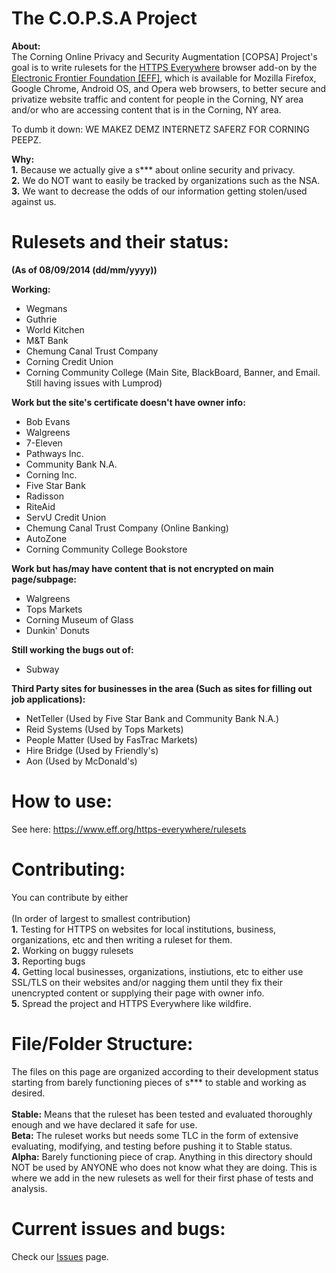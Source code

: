 The C.O.P.S.A Project
====

<b>About:</b>
<br>
The Corning Online Privacy and Security Augmentation [COPSA] Project's goal is to write rulesets for the <a href="https://www.eff.org/https-everywhere">HTTPS Everywhere</a> browser add-on by the <a href="https://www.eff.org/">Electronic Frontier Foundation [EFF]</a>, which is available for Mozilla Firefox, Google Chrome, Android OS, and Opera web browsers, to better secure and privatize website traffic and content for people in the Corning, NY area and/or who are accessing content that is in the Corning, NY area.

To dumb it down: WE MAKEZ DEMZ INTERNETZ SAFERZ FOR CORNING PEEPZ.

<b>Why:</b><br>
<b>1.</b> Because we actually give a s*** about online security and privacy.<br>
<b>2.</b> We do NOT want to easily be tracked by organizations such as the NSA.<br>
<b>3.</b> We want to decrease the odds of our information getting stolen/used against us.<br>

Rulesets and their status:
=

<b>(As of 08/09/2014 (dd/mm/yyyy))</b>

<b>Working:</b>

- Wegmans
- Guthrie
- World Kitchen
- M&T Bank
- Chemung Canal Trust Company
- Corning Credit Union
- Corning Community College (Main Site, BlackBoard, Banner, and Email. Still having issues with Lumprod)

<b>Work but the site's certificate doesn't have owner info:</b>

- Bob Evans
- Walgreens
- 7-Eleven
- Pathways Inc.
- Community Bank N.A.
- Corning Inc.
- Five Star Bank
- Radisson
- RiteAid
- ServU Credit Union
- Chemung Canal Trust Company (Online Banking)
- AutoZone
- Corning Community College Bookstore

<b>Work but has/may have content that is not encrypted on main page/subpage:</b>

- Walgreens
- Tops Markets
- Corning Museum of Glass
- Dunkin' Donuts

<b>Still working the bugs out of:</b>

- Subway

<b>Third Party sites for businesses in the area (Such as sites for filling out job applications):</b>

- NetTeller (Used by Five Star Bank and Community Bank N.A.)
- Reid Systems (Used by Tops Markets)
- People Matter (Used by FasTrac Markets)
- Hire Bridge (Used by Friendly's)
- Aon (Used by McDonald's)

How to use:
==
See here: https://www.eff.org/https-everywhere/rulesets

Contributing:
==
You can contribute by either<br>
<br>
(In order of largest to smallest contribution)
<br>
<b>1.</b> Testing for HTTPS on websites for local institutions, business, organizations, etc and then writing a ruleset for them.<br>
<b>2.</b> Working on buggy rulesets<br>
<b>3.</b> Reporting bugs<br>
<b>4.</b> Getting local businesses, organizations, instiutions, etc to either use SSL/TLS on their websites and/or nagging them until they fix their unencrypted content or supplying their page with owner info.<br>
<b>5.</b> Spread the project and HTTPS Everywhere like wildfire.<br>

File/Folder Structure:
==

The files on this page are organized according to their development status starting from barely functioning pieces of s*** to stable and working as desired.<br>
<br>
<b>Stable:</b> Means that the ruleset has been tested and evaluated thoroughly enough and we have declared it safe for use.<br>
<b>Beta:</b> The ruleset works but needs some TLC in the form of extensive evaluating, modifying, and testing before pushing it to Stable status.<br>
<b>Alpha:</b> Barely functioning piece of crap. Anything in this directory should NOT be used by ANYONE who does not know what they are doing. This is where we add in the new rulesets as well for their first phase of tests and analysis.

Current issues and bugs:
==
Check our <a href="https://github.com/theatre-x/copsa/issues">Issues</a> page.
